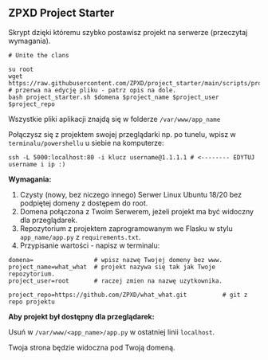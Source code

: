 ## ZPXD Project Starter

Skrypt dzięki któremu szybko postawisz projekt na serwerze (przeczytaj wymagania). 


```
# Unite the clans

su root
wget https://raw.githubusercontent.com/ZPXD/project_starter/main/scripts/project_starter.sh 
# przerwa na edycję pliku - patrz opis na dole.
bash project_starter.sh $domena $project_name $project_user $project_repo
```
Wszystkie pliki aplikacji znajdą się w folderze `/var/www/app_name`

Połączysz się z projektem swojej przeglądarki np. po tunelu, wpisz w `terminalu/powershellu` u siebie na komputerze: 
```
ssh -L 5000:localhost:80 -i klucz username@1.1.1.1 # <-------- EDYTUJ username i ip :)
```


**Wymagania:**
1. Czysty (nowy, bez niczego innego) Serwer Linux Ubuntu 18/20 bez podpiętej domeny z dostępem do root.
2. Domena połączona z Twoim Serwerem, jeżeli projekt ma być widoczny dla przeglądarek.
3. Repozytorium z projektem zaprogramowanym we Flasku w stylu `app_name/app.py` z `requirements.txt`.
4. Przypisanie wartości - napisz w terminalu:

```
domena=                 # wpisz nazwę Twojej domeny bez www. 
project_name=what_what  # projekt nazywa się tak jak Twoje repozytorium.
project_user=root       # raczej zmien na nazwę uzytkownika.

project_repo=https://github.com/ZPXD/what_what.git          # git z repo projektu
```

**Aby projekt był dostępny dla przeglądarek:**

Usuń w `/var/www/<app_name>/app.py` w ostatniej linii `localhost`.

Twoja strona będzie widoczna pod Twoją domeną.


